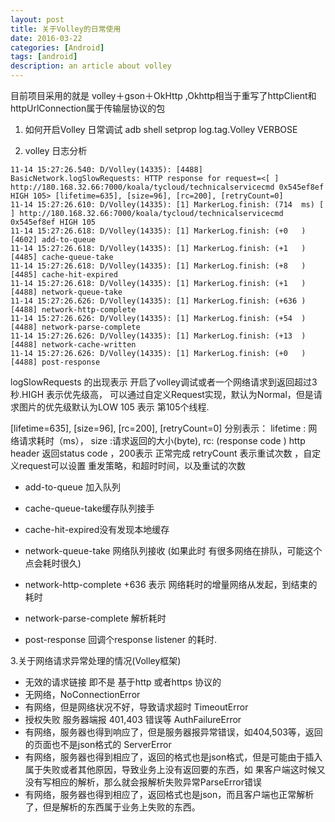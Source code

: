 ```yaml
---
layout: post
title: 关于Volley的日常使用
date: 2016-03-22
categories: [Android]
tags: [android]
description: an article about volley
---
```



目前项目采用的就是 volley＋gson＋OkHttp ,Okhttp相当于重写了httpClient和httpUrlConnection属于传输层协议的包


1. 如何开启Volley 日常调试 adb shell setprop log.tag.Volley VERBOSE



2. volley 日志分析
```
11-14 15:27:26.540: D/Volley(14335): [4488] BasicNetwork.logSlowRequests: HTTP response for request=<[ ] http://180.168.32.66:7000/koala/tycloud/technicalservicecmd 0x545ef8ef HIGH 105> [lifetime=635], [size=96], [rc=200], [retryCount=0]
11-14 15:27:26.610: D/Volley(14335): [1] MarkerLog.finish: (714  ms) [ ] http://180.168.32.66:7000/koala/tycloud/technicalservicecmd 0x545ef8ef HIGH 105
11-14 15:27:26.618: D/Volley(14335): [1] MarkerLog.finish: (+0   ) [4602] add-to-queue
11-14 15:27:26.618: D/Volley(14335): [1] MarkerLog.finish: (+1   ) [4485] cache-queue-take
11-14 15:27:26.618: D/Volley(14335): [1] MarkerLog.finish: (+8   ) [4485] cache-hit-expired
11-14 15:27:26.618: D/Volley(14335): [1] MarkerLog.finish: (+1   ) [4488] network-queue-take
11-14 15:27:26.626: D/Volley(14335): [1] MarkerLog.finish: (+636 ) [4488] network-http-complete
11-14 15:27:26.626: D/Volley(14335): [1] MarkerLog.finish: (+54  ) [4488] network-parse-complete
11-14 15:27:26.626: D/Volley(14335): [1] MarkerLog.finish: (+13  ) [4488] network-cache-written
11-14 15:27:26.626: D/Volley(14335): [1] MarkerLog.finish: (+0   ) [4488] post-response
```

logSlowRequests  的出现表示 开启了volley调试或者一个网络请求到返回超过3秒.HIGH   表示优先级高， 可以通过自定义Request实现，默认为Normal，但是请求图片的优先级默认为LOW
105 表示 第105个线程.

[lifetime=635], [size=96], [rc=200], [retryCount=0]  分别表示：
lifetime : 网络请求耗时（ms），
size :请求返回的大小(byte),
rc: (response code ) http header 返回status code  ，200表示 正常完成
retryCount 表示重试次数 ，自定义request可以设置 重发策略，和超时时间，以及重试的次数

* add-to-queue 加入队列

* cache-queue-take缓存队列接手

* cache-hit-expired没有发现本地缓存

* network-queue-take 网络队列接收 (如果此时 有很多网络在排队，可能这个点会耗时很久)

* network-http-complete  +636 表示 网络耗时的增量网络从发起，到结束的耗时

* network-parse-complete 解析耗时

* post-response 
回调个response listener 的耗时.


3.关于网络请求异常处理的情况(Volley框架)
 * 无效的请求链接  即不是 基于http 或者https 协议的
 * 无网络，NoConnectionError
 * 有网络，但是网络状况不好，导致请求超时   TimeoutError
 * 授权失败  服务器端报 401,403 错误等 AuthFailureError
 * 有网络，服务器也得到响应了，但是服务器报异常错误，如404,503等，返回的页面也不是json格式的 ServerError
 * 有网络，服务器也得到相应了，返回的格式也是json格式，但是可能由于插入属于失败或者其他原因，导致业务上没有返回要的东西，如
 果客户端这时候又没有写相应的解析，那么就会报解析失败异常ParseError错误
 * 有网络，服务器也得到相应了，返回格式也是json，而且客户端也正常解析了，但是解析的东西属于业务上失败的东西。




